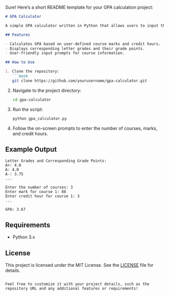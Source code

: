 Sure! Here’s a short README template for your GPA calculation project:

```markdown
# GPA Calculator

A simple GPA calculator written in Python that allows users to input their course marks and credit hours, then calculates and displays the GPA along with letter grades.

## Features

- Calculates GPA based on user-defined course marks and credit hours.
- Displays corresponding letter grades and their grade points.
- User-friendly input prompts for course information.

## How to Use

1. Clone the repository:
   ```bash
   git clone https://github.com/yourusername/gpa-calculator.git
   ```

2. Navigate to the project directory:
   ```bash
   cd gpa-calculator
   ```

3. Run the script:
   ```bash
   python gpa_calculator.py
   ```

4. Follow the on-screen prompts to enter the number of courses, marks, and credit hours.

## Example Output

```
Letter Grades and Corresponding Grade Points:
A+: 4.0
A: 4.0
A-: 3.75
...

Enter the number of courses: 3
Enter mark for course 1: 88
Enter credit hour for course 1: 3
...

GPA: 3.67
```

## Requirements

- Python 3.x

## License

This project is licensed under the MIT License. See the [LICENSE](LICENSE) file for details.
```

Feel free to customize it with your project details, such as the repository URL and any additional features or requirements!
